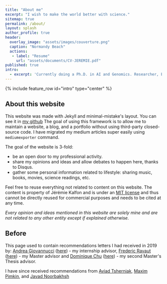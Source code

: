 ```yaml
---
title: "About me"
excerpt: "I wish to make the world better with science."
sitemap: true
permalink: /about/
layout: splash
author_profile: true
header:
  overlay_image: "assets/images/couverture.png"
  caption: "Normandy Beach"
  actions:
   - label: "Resume"
     url: "assets/documents/CV-JEREMIE.pdf"
published: true
intro: 
  - excerpt: 'Currently doing a Ph.D. in AI and Genomics. Researcher, Engineer & Developper. My goal is to improve human healthspan. I have been a [Senior Associate](https://cancerdatascience.org/) at the Broad Institute of MIT and Harvard and a team leader at [Whitelab Genomics](https://whitelabgx.com/). I have studied at ECE paris, the University of Kent, the TEC de monterey, the [Flatiron Institute](https://www.simonsfoundation.org/people/jeremie-kalfon-2/) and Harvard. I am the co-Founder of [PiPle](https://apps.apple.com/fr/app/piple/id1399507297)'
---
```



{% include feature_row id="intro" type="center" %}


## About this website

<!-- A longer presentation of what People will find in this website -->

This website was made with Jekyll and minimal-mistake's layout. You can see it in [my github](https://www.github.com/jkobject/jkobject.github.io)
The goal of using this framework is to allow me to maintain a website, a blog, and a portfolio without using third-party closed-source code.
I have migrated my medium articles super easily using `mediumexporter` command.

The goal of the website is 3-fold:

- be an open door to my professional activity.
- share my opinions and ideas and allow debates to happen here, thanks to Disqus.
- gather some personal information related to lifestyle: sharing music, books, movies, science readings, etc.

Feel free to reuse everything not related to content on this website. 
The content is property of Jérémie Kalfon and is under an [MIT license](/LICENSE) and thus cannot be directly reused for commercial purposes and needs to be cited at any time.

_Every opinion and ideas mentioned in this website are solely mine and are not related to any other entity except if explained otherwise._

## Before

This page used to contain recommendations letters I had received in 2019 by: [Andrea Giovannucci](https://www.linkedin.com/in/andrea-giovannucci-87133646) ([here](assets/documents/Andrea_Giovannucci.pdf)) - my internship advisor, [Frederic Ravaut](https://www.linkedin.com/in/frederic-ravaut-a04916109/) ([here](assets/documents/Frederic_Ravaut.pdf)) - my Master advisor and [Dominique Chu](https://www.kent.ac.uk/computing/people/3075/chu-dominique) ([here](assets/documents/Dominique_Chu.pdf)) - my second Master's Thesis advisor.

I have since received recommendations from [Aviad Tsherniak](https://www.linkedin.com/in/aviadt/), [Maxim Pimkin](https://www.linkedin.com/in/maxim-pimkin-8a2b17225/), and [Javad Noorbakhsh](https://www.linkedin.com/in/javadnoorbakhsh/)
